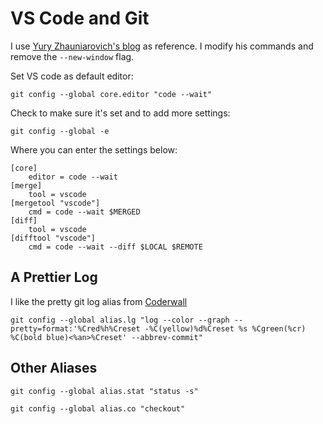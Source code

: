 # VS Code and Git

I use [Yury Zhauniarovich's blog](https://zhauniarovich.com/post/2020/2020-03-using-vscode-as-git-editor/) as reference. I modify his commands and remove the `--new-window` flag.

Set VS code as default editor:

`git config --global core.editor "code --wait"`

Check to make sure it's set and to add more settings:

`git config --global -e`

Where you can enter the settings below:

```text
[core]
    editor = code --wait
[merge]
    tool = vscode
[mergetool "vscode"]
    cmd = code --wait $MERGED
[diff]
    tool = vscode
[difftool "vscode"]
    cmd = code --wait --diff $LOCAL $REMOTE
```

## A Prettier Log

I like the pretty git log alias from [Coderwall](https://coderwall.com/p/euwpig/a-better-git-log)

`git config --global alias.lg "log --color --graph --pretty=format:'%Cred%h%Creset -%C(yellow)%d%Creset %s %Cgreen(%cr) %C(bold blue)<%an>%Creset' --abbrev-commit"`

## Other Aliases

`git config --global alias.stat "status -s"`

`git config --global alias.co "checkout"`
